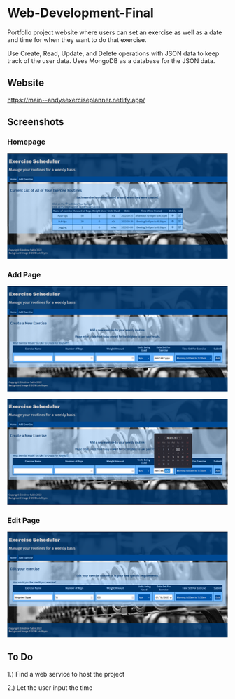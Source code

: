 # Web-Development-Final
Portfolio project website where users can set an exercise as well as a date and time for when they want to do that exercise.

Use Create, Read, Update, and Delete operations with JSON data to keep track of the user data. Uses MongoDB as a database for the JSON data.

## Website
https://main--andysexerciseplanner.netlify.app/

## Screenshots

### Homepage

![imagefile](https://github.com/andrew-sabin/Web-Development-Final/blob/main/screenshots/Home%20Page.png?raw=true)

### Add Page
![image without calander](https://github.com/andrew-sabin/Web-Development-Final/blob/main/screenshots/Add%20Page.png?raw=true)

![image with calander](https://github.com/andrew-sabin/Web-Development-Final/blob/main/screenshots/Add%20Exercise%20Page%20Calander.png?raw=true)

### Edit Page

![image](https://github.com/andrew-sabin/Web-Development-Final/blob/main/screenshots/Edit%20Page.png?raw=true)

## To Do

1.) Find a web service to host the project

2.) Let the user input the time

